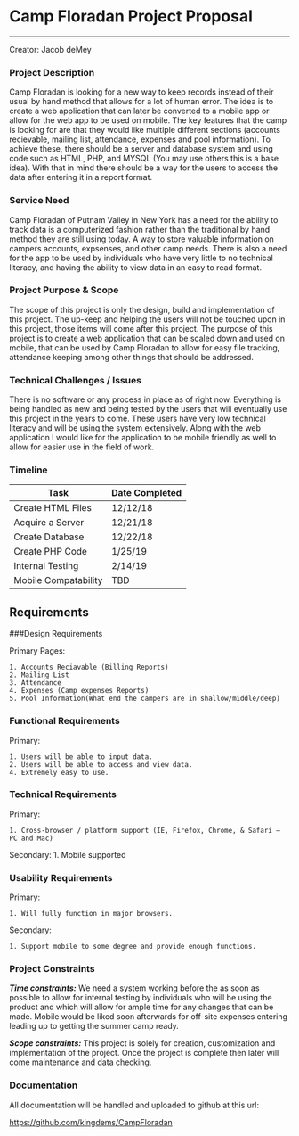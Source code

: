 # Camp Floradan Project Proposal
________________________________________
Creator: Jacob deMey

### Project Description

Camp Floradan is looking for a new way to keep records instead of their usual by hand method that allows for a lot of human error. The idea is to create a web application that can later be converted to a mobile app or allow for the web app to be used on mobile. The key features that the camp is looking for are that they would like multiple different sections (accounts recievable, mailing list, attendance, expenses and pool information). To achieve these, there should be a server and database system and using code such as HTML, PHP, and MYSQL (You may use others this is a base idea). With that in mind there should be a way for the users to access the data after entering it in a report format.
### Service Need

Camp Floradan of Putnam Valley in New York has a need for the ability to track data is a computerized fashion rather than the traditional by hand method they are still using today. A way to store valuable information on campers accounts, expsenses, and other camp needs. There is also a need for the app to be used by individuals who have very little to no technical literacy, and having the ability to view data in an easy to read format.

### Project Purpose & Scope

The scope of this project is only the design, build and implementation of this project. The up-keep and helping the users will not be touched upon in this project, those items will come after this project. The purpose of this project is to create a web application that can be scaled down and used on mobile, that can be used by Camp Floradan to allow for easy file tracking, attendance keeping among other things that should be addressed.
### Technical Challenges / Issues

There is no software or any process in place as of right now. Everything is being handled as new and being tested by the users that will eventually use this project in the years to come. These users have very low technical literacy and will be using the system extensively. Along with the web application I would like for the application to be mobile friendly as well to allow for easier use in the field of work.

### Timeline
 
|Task   |Date Completed   |
|---|---|
|  Create HTML Files | 12/12/18   |
| Acquire a Server  | 12/21/18  |
| Create Database  |  12/22/18 |
| Create PHP Code  |  1/25/19 |
|  Internal Testing | 2/14/19  |
|Mobile Compatability | TBD |

## Requirements

###Design Requirements

Primary Pages:
    
    1. Accounts Reciavable (Billing Reports)
    2. Mailing List 
    3. Attendance
    4. Expenses (Camp expenses Reports)
    5. Pool Information(What end the campers are in shallow/middle/deep)
    
### Functional Requirements
 
Primary:
 
    1. Users will be able to input data.
    2. Users will be able to access and view data.
    4. Extremely easy to use.
 
 
### Technical Requirements
 
Primary:
 
    1. Cross-browser / platform support (IE, Firefox, Chrome, & Safari – PC and Mac)
    
Secondary:
    1. Mobile supported
 
### Usability Requirements
        	
Primary:
 
    1. Will fully function in major browsers.
Secondary:

    1. Support mobile to some degree and provide enough functions.
 
### Project Constraints
 
**_Time constraints:_** We need a system working before the as soon as possible to allow for internal testing by individuals who will be using the product and which will allow for ample time for any changes that can be made. Mobile would be liked soon afterwards for off-site expenses entering leading up to getting the summer camp ready.

**_Scope constraints:_** This project is solely for creation, customization and implementation of the project. Once the project is complete then later will come maintenance and data checking.

### Documentation

All documentation will be handled and uploaded to github at this url:
 
https://github.com/kingdems/CampFloradan
 
 
        	
 
 
 
 
 


